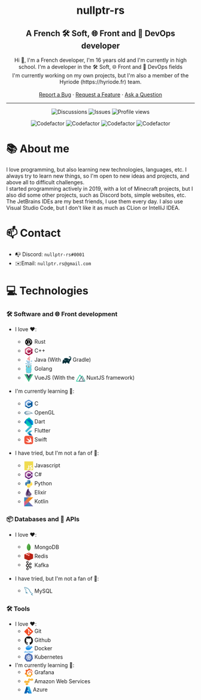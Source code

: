 <h1 align="center">nullptr-rs</h1>
<h2 align="center">A French 🛠️ Soft, 🌐 Front and 🧭 DevOps developer</h2>

<div align="center">Hi 👋, I'm a French developer, I'm 16 years old and I'm currently in high school. I'm a developer in the 🛠️ Soft, 🌐 Front and 🧭 DevOps fields</div>
<div align="center">I'm currently working on my own projects, but I'm also a member of the Hyriode (https://hyriode.fr) team.</div>

<br>

<div align="center">
  <a href="https://github.com/nullptr-rs/nullptr-rs/issues/new?assignees=&labels=bug&template=BUG_REPORT.md&title=bug%3A+">Report a Bug</a>
  ·
  <a href="https://github.com/nullptr-rs/nullptr-rs/discussions/new?assignees=&labels=enhancement&title=feat%3A+">Request a Feature</a>
  ·
  <a href="https://github.com/nullptr-rs/nullptr-rs/discussions/new?assignees=&labels=help%20wanted&title=ask%3A+">Ask a Question</a>
</div>

---

<p align="center">
  <img src="https://img.shields.io/github/discussions/Yggdrasil80/YggTools?label=Discussions&logo=Github" alt="Discussions">
  <img src="https://img.shields.io/github/issues-raw/Yggdrasil80/YggTools?label=Issues&logo=Github" alt="Issues">
  <img src="https://komarev.com/ghpvc/?username=nullptr-rs&color=blue&label=Profile%20views&style=flat" alt="Profile views">

<p align="center">
  <img src="https://img.shields.io/codefactor/grade/github/Yggdrasil80/YggTools/master?label=YggTools&logo=Codefactor" alt="Codefactor">
  <img src="https://img.shields.io/codefactor/grade/github/nullptr-rs/doc-storage/master?label=Doc Storage&logo=Codefactor" alt="Codefactor">
  <img src="https://img.shields.io/codefactor/grade/github/nullptr-rs/home-plugin-api/master?label=Home API&logo=Codefactor" alt="Codefactor">
  <img src="https://img.shields.io/codefactor/grade/github/nullptr-rs/Cerberus/master?label=Cerberus&logo=Codefactor" alt="Codefactor">

# 📚 About me

I love programming, but also learning new technologies, languages, etc. I always try to learn new things, so I'm open to new ideas and projects, and above all to difficult challenges.<br>
I started programming actively in 2019, with a lot of Minecraft projects, but I also did some other projects, such as Discord bots, simple websites, etc.<br>
The JetBrains IDEs are my best friends, I use them every day. I also use Visual Studio Code, but I don't like it as much as CLion or IntelliJ IDEA. 

# 📫 Contact
- 📭 Discord: `nullptr-rs#0001`
- ✉️Email: `nullptr.rs@gmail.com`

# 💻 Technologies

### 🛠️ Software and 🌐 Front development
- I love ❤️: 
  - <img align="center" width="24" alt="Rust" src="images/rust.png"/> Rust
  - <img align="center" width="24" alt="C++" src="images/cpp.png"/> C++
  - <img align="center" width="24" alt="Java" src="images/java.png"/> Java (With <img align="center" width="24" alt="Gradle" src="images/gradle.png"/> Gradle)
  - <img align="center" width="24" alt="Go" src="images/go.png"/> Golang
  - <img align="center" width="24" alt="VueJS" src="images/vuejs.png"/> VueJS (With the <img align="center" width="24" alt="NuxtJS" src="images/nuxtjs.png"/> NuxtJS framework)
  
- I'm currently learning 📖:
  - <img align="center" width="24" alt="C" src="images/c.png"/> C
  - <img align="center" width="24" alt="OpenGL" src="images/opengl.png"/> OpenGL
  - <img align="center" width="24" alt="Dart" src="images/dart.png"/> Dart
  - <img align="center" width="24" alt="Flutter" src="images/flutter.png"/> Flutter
  - <img align="center" width="24" alt="Swift" src="images/swift.png"/> Swift

  
- I have tried, but I'm not a fan of 🤔:
  - <img align="center" width="24" alt="JS" src="images/javascript.png"/> Javascript 
  - <img align="center" width="24" alt="CSharp" src="images/csharp.png"/> C#
  - <img align="center" width="24" alt="Python" src="images/python.png"/> Python
  - <img align="center" width="24" alt="Elixir" src="images/elixir.png"/> Elixir
  - <img align="center" width="24" alt="Kotlin" src="images/kotlin.png"/> Kotlin

### 📦 Databases and 🔌 APIs
- I love ❤️:
  - <img align="center" width="24" alt="Mongo" src="images/mongodb.png"/> MongoDB
  - <img align="center" width="24" alt="Redis" src="images/redis.png"/> Redis
  - <img align="center" width="24" alt="Kafka" src="images/kafka.png"/> Kafka

- I have tried, but I'm not a fan of 🤔:
  - <img align="center" width="24" alt="MySQL" src="images/mysql.png"/> MySQL

### 🛠️ Tools
- I love ❤️:
  - <img align="center" width="24" alt="Git" src="images/git.png"/> Git
  - <img align="center" width="24" alt="Github" src="images/github.png"/> Github
  - <img align="center" width="24" alt="Docker" src="images/docker.png"/> Docker
  - <img align="center" width="24" alt="Kubernetes" src="images/kubernetes.png"/> Kubernetes
- I'm currently learning 📖:
  - <img align="center" width="24" alt="Grafana" src="images/grafana.png"/> Grafana
  - <img align="center" width="24" alt="AWS" src="images/aws.png"/> Amazon Web Services
  - <img align="center" width="20" alt="Azure" src="images/azure.png"/> Azure